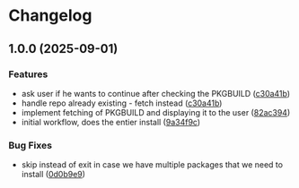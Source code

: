 # Changelog

## 1.0.0 (2025-09-01)


### Features

* ask user if he wants to continue after checking the PKGBUILD ([c30a41b](https://github.com/Filip7/ygh/commit/c30a41b8c6eaa381b8e1fb6132b800ed565290ad))
* handle repo already existing - fetch instead ([c30a41b](https://github.com/Filip7/ygh/commit/c30a41b8c6eaa381b8e1fb6132b800ed565290ad))
* implement fetching of PKGBUILD and displaying it to the user ([82ac394](https://github.com/Filip7/ygh/commit/82ac394ee2b32cee8270731b7d382b4580887d5d))
* initial workflow, does the entier install ([9a34f9c](https://github.com/Filip7/ygh/commit/9a34f9c551902e713555e32fe048bf7557444f7d))


### Bug Fixes

* skip instead of exit in case we have multiple packages that we need to install ([0d0b9e9](https://github.com/Filip7/ygh/commit/0d0b9e965980f0fc8c16bce5225f811179c4cdcf))
